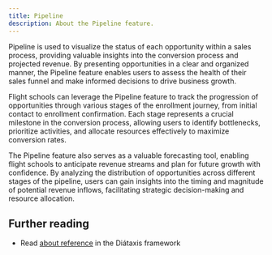 ```yaml
---
title: Pipeline
description: About the Pipeline feature.
---
```


Pipeline is used to visualize the status of each opportunity within a sales process, providing valuable insights into the conversion process and projected revenue. By presenting opportunities in a clear and organized manner, the Pipeline feature enables users to assess the health of their sales funnel and make informed decisions to drive business growth.

Flight schools can leverage the Pipeline feature to track the progression of opportunities through various stages of the enrollment journey, from initial contact to enrollment confirmation. Each stage represents a crucial milestone in the conversion process, allowing users to identify bottlenecks, prioritize activities, and allocate resources effectively to maximize conversion rates.

The Pipeline feature also serves as a valuable forecasting tool, enabling flight schools to anticipate revenue streams and plan for future growth with confidence. By analyzing the distribution of opportunities across different stages of the pipeline, users can gain insights into the timing and magnitude of potential revenue inflows, facilitating strategic decision-making and resource allocation.


## Further reading

- Read [about reference](https://diataxis.fr/reference/) in the Diátaxis framework